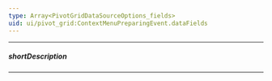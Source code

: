 ```yaml
---
type: Array<PivotGridDataSourceOptions_fields>
uid: ui/pivot_grid:ContextMenuPreparingEvent.dataFields
---
```

---
##### shortDescription
<!-- Description goes here -->

---
<!-- Description goes here -->
